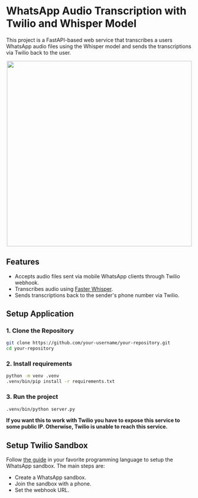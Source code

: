 # WhatsApp Audio Transcription with Twilio and Whisper Model

This project is a FastAPI-based web service that transcribes a users WhatsApp
audio files using the Whisper model and sends the transcriptions via Twilio back
to the user.

<p align="center">
  <img src="https://github.com/user-attachments/assets/0c291ac1-bfb0-45ed-937d-af23df6759a7" width="500" />
</p>

## Features

- Accepts audio files sent via mobile WhatsApp clients through Twilio webhook.
- Transcribes audio using [Faster Whisper](https://github.com/SYSTRAN/faster-whisper).
- Sends transcriptions back to the sender's phone number via Twilio.

## Setup Application

### 1. Clone the Repository

```bash
git clone https://github.com/your-username/your-repository.git
cd your-repository
```

### 2. Install requirements

```bash
python -m venv .venv
.venv/bin/pip install -r requirements.txt
```

### 3. Run the project

```bash
.venv/bin/python server.py
```
**If you want this to work with Twilio you have to expose this service to some
public IP. Otherwise, Twilio is unable to reach this service.**

## Setup Twilio Sandbox

Follow [the guide](https://www.twilio.com/docs/whatsapp/sandbox) in your
favorite programming language to setup the WhatsApp sandbox. The main steps are:

- Create a WhatsApp sandbox.
- Join the sandbox with a phone.
- Set the webhook URL.
